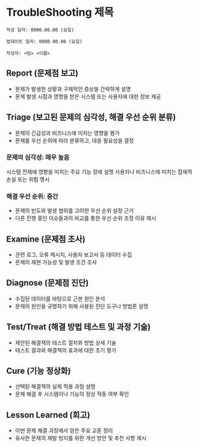 # TroubleShooting 제목

```
작성 일자: 0000.00.00 (요일)

업데이트 일자: 0000.00.00 (요일)

작성자: <팀> <이름>
```

## Report (문제점 보고)

- 문제가 발생한 상황과 구체적인 증상을 간략하게 설명
- 문제 발생 시점과 영향을 받은 시스템 또는 사용자에 대한 정보 제공

## Triage (보고된 문제의 심각성, 해결 우선 순위 분류)

- 문제의 긴급성과 비즈니스에 미치는 영향을 평가
- 문제를 우선 순위에 따라 분류하고, 대응 필요성을 결정

### 문제의 심각성:  매우 높음

시스템 전체에 영향을 미치는 주요 기능 장애 설명
사용자나 비즈니스에 미치는 잠재적 손실 또는 위험 명시

### 해결 우선 순위:  중간

- 문제의 빈도와 발생 범위를 고려한 우선 순위 설정 근거
- 다른 진행 중인 이슈들과의 비교를 통한 우선 순위 조정 이유 제시

## Examine (문제점 조사)

- 관련 로그, 오류 메시지, 사용자 보고서 등 데이터 수집
- 문제의 재현 가능성 및 발생 조건 조사

## Diagnose (문제점 진단)

- 수집된 데이터를 바탕으로 근본 원인 분석
- 문제의 원인을 규명하기 위해 사용된 진단 도구나 방법론 설명

## Test/Treat (해결 방법 테스트 및 과정 기술)

- 제안된 해결책의 테스트 절차와 방법 상세 기술
- 테스트 결과와 해결책의 효과에 대한 초기 평가

## Cure (기능 정상화)

- 선택된 해결책의 실제 적용 과정 설명
- 문제 해결 후 시스템이나 기능의 정상 작동 여부 확인

## Lesson Learned (회고)

- 이번 문제 해결 과정에서 얻은 주요 교훈 정리
- 유사한 문제의 재발 방지를 위한 개선 방안 및 추천 사항 제시